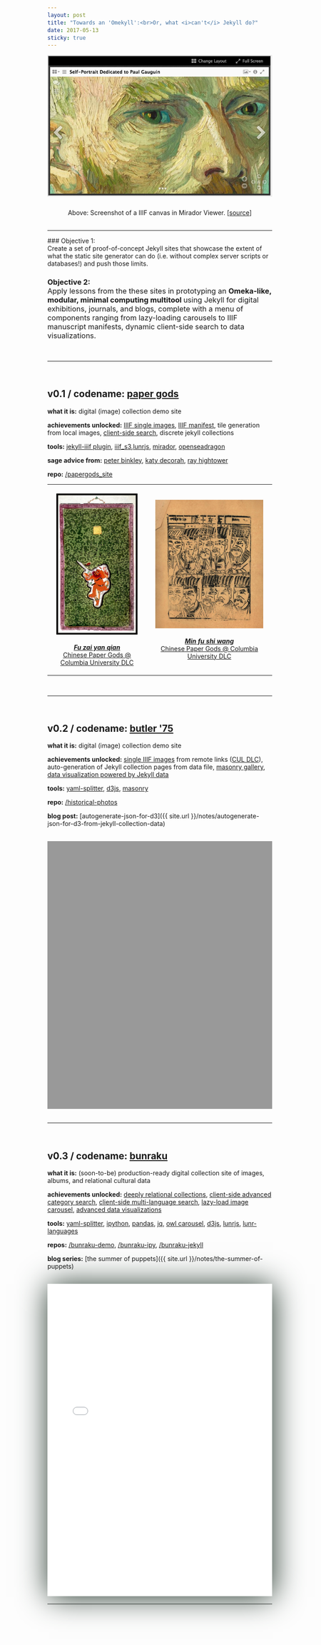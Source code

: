 ```yaml
---
layout: post
title: "Towards an 'Omekyll':<br>Or, what <i>can't</i> Jekyll do?"
date: 2017-05-13
sticky: true
---
```


<a href="http://projectmirador.org/demo/"><img src="../images/mirador.png"/></a>
<center style="padding-top:10px;">Above: Screenshot of a IIIF canvas in Mirador Viewer. [<a href="http://projectmirador.org/demo/">source</a>]</center><br>

<hr/>
### Objective 1:<br><span style="font-weight:400">Create a set of</span> proof-of-concept Jekyll sites <span style="font-weight:400">that showcase the extent of what the static site generator can do (i.e. without complex server scripts or databases!) and push those limits.</span>

### Objective 2:<br><span style="font-weight:400">Apply lessons from the these sites in prototyping an </span>Omeka-like, modular, minimal computing multitool <span style="font-weight:400"> using Jekyll for digital exhibitions, journals, and blogs, complete with a menu of components ranging from lazy-loading carousels to IIIF manuscript manifests, dynamic client-side search to data visualizations.</span>
<br>
<hr/>
<br>

## v0.1 / codename: [paper gods](https://mnyrop.github.io/papergods_site/)

__what it is:__ digital (image) collection demo site

__achievements unlocked:__ [IIIF single images](), [IIIF manifest](), tile generation from local images, [client-side search](), discrete jekyll collections

__tools:__ [jekyll-iiif plugin](https://github.com/pbinkley/jekyll-iiif), [iiif_s3](https://github.com/cmoa/iiif_s3),[lunrjs](https://github.com/olivernn/lunr.js), [mirador](https://github.com/ProjectMirador/mirador), [openseadragon](https://github.com/openseadragon/openseadragon)

__sage advice from:__ [peter binkley](https://pbinkley.github.io/jekyll-iiif/), [katy decorah](http://katydecorah.com/code/lunr-and-jekyll/), [ray hightower](http://rayhightower.com/blog/2016/01/04/how-to-make-lunrjs-jekyll-work-together/)

__repo:__ [/papergods_site](https://github.com/mnyrop/papergods_site)

<center><table>
  <tr>
    <td style="padding:20px">
      <a href="https://dlc.library.columbia.edu/catalog/ldpd:114041"><img src="../images/papergod.jpg"/><br><br>
      <center><i><b>Fu zai yan qian</b></i><br>Chinese Paper Gods @ Columbia University DLC</center></a>
    </td>
    <td style="padding:20px">
      <a href="https://dlc.library.columbia.edu/catalog/ldpd:114222"><img src="../images/papergod3.jpg" /><br><br>
      <center><i><b>Min fu shi wang</b></i><br>Chinese Paper Gods @ Columbia University DLC</center></a>
    </td>
  </tr>
</table></center>

<br>
<hr/>
<br>

## v0.2 / codename: [butler '75](https://mnyrop.github.io/historical-photos)

__what it is:__ digital (image) collection demo site

__achievements unlocked:__ [single IIIF images](https://mnyrop.github.io/historical-photos/photos/butler-library-painted-red) from remote links ([CUL DLC](https://dlc.library.columbia.edu/catalog/cul:tx95x69pph)), auto-generation of Jekyll collection pages from data file, [masonry gallery](https://mnyrop.github.io/historical-photos/photos/index.html), [data visualization powered by Jekyll data](https://mnyrop.github.io/historical-photos/namegraph)

__tools:__ [yaml-splitter](https://github.com/mnyrop/yaml-splitter), [d3js](https://d3js.org/), [masonry](https://unpkg.com/masonry-layout@4.2.0)

__repo:__ [/historical-photos](https://github.com/mnyrop/historical-photos)

__blog post:__ [autogenerate-json-for-d3]({{ site.url }}/notes/autogenerate-json-for-d3-from-jekyll-collection-data)

<br>

<div id="openseadragon1" style="height: 600px;background-color:#999;"></div>
<script src="../assets/openseadragon/openseadragon.min.js"></script>
<script type="text/javascript">
    var viewer = OpenSeadragon({
        id: "openseadragon1",
        tileSources: "https://derivativo-1.library.columbia.edu/iiif/2/ldpd:341137/info.json"
    });
</script>

<br>
<hr/>
<br>


## v0.3 / codename: [bunraku](https://mnyrop.github.io/bunraku-demo)

__what it is:__ (soon-to-be) production-ready digital collection site of images, albums, and relational cultural data

__achievements unlocked:__ [deeply relational collections](), [client-side advanced category search](), [client-side multi-language search](), [lazy-load image carousel](), [advanced data visualizations]()

__tools:__ [yaml-splitter](), [ipython](), [pandas](), [jq](), [owl carousel](), [d3js](), [lunrjs](), [lunr-languages]()

__repos:__ [/bunraku-demo](https://github.com/mnyrop/bunraku-demo), [/bunraku-ipy](https://github.com/mnyrop/bunraku-ipy), [/bunraku-jekyll](https://github.com/mnyrop/bunraku-jekyll)

__blog series:__ [the summer of puppets]({{ site.url }}/notes/the-summer-of-puppets)

<br>

<iframe width="100%" height="700" src="//jsfiddle.net/marii_/zkdzy0qq/2/embedded/result,js/" allowfullscreen="allowfullscreen" frameborder="0" style="box-shadow: 2px 2px 4pc #23352a;"></iframe>

<br>
<hr/>
<br>
